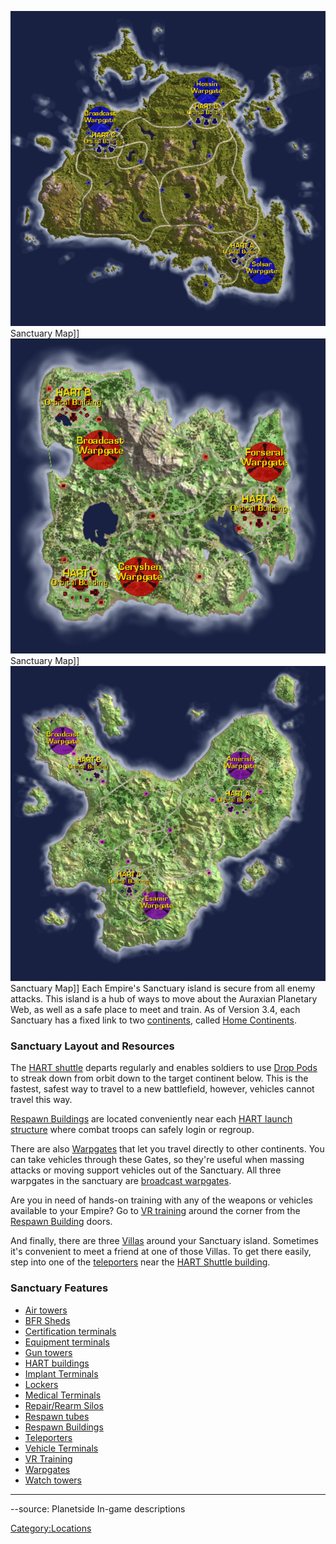 ![](images/NCSanctuaryMap.jpg "fig:NCSanctuaryMap.jpg") Sanctuary Map\]\]
![](images/TRSanctuaryMap.jpg "fig:TRSanctuaryMap.jpg") Sanctuary Map\]\]
![](images/VSSanctuaryMap.jpg "fig:VSSanctuaryMap.jpg") Sanctuary Map\]\] Each
Empire's Sanctuary island is secure from all enemy attacks. This island
is a hub of ways to move about the Auraxian Planetary Web, as well as a
safe place to meet and train. As of Version 3.4, each Sanctuary has a
fixed link to two [continents](continent.md "wikilink"), called [Home
Continents](Home_Continent.md "wikilink").

### Sanctuary Layout and Resources

The [HART shuttle](HART.md "wikilink") departs regularly and enables
soldiers to use [Drop Pods](Drop_Pod.md "wikilink") to streak down from
orbit down to the target continent below. This is the fastest, safest
way to travel to a new battlefield, however, vehicles cannot travel this
way.

[Respawn Buildings](Respawn_Building.md "wikilink") are located
conveniently near each [HART launch structure](HART_building.md "wikilink")
where combat troops can safely login or regroup.

There are also [Warpgates](Warpgate.md "wikilink") that let you travel
directly to other continents. You can take vehicles through these Gates,
so they're useful when massing attacks or moving support vehicles out of
the Sanctuary. All three warpgates in the sanctuary are [broadcast
warpgates](broadcast_warpgate.md "wikilink").

Are you in need of hands-on training with any of the weapons or vehicles
available to your Empire? Go to [VR training](VR_training.md "wikilink")
around the corner from the [Respawn
Building](Respawn_Building.md "wikilink") doors.

And finally, there are three [Villas](Villa.md "wikilink") around your
Sanctuary island. Sometimes it's convenient to meet a friend at one of
those Villas. To get there easily, step into one of the
[teleporters](teleporter.md "wikilink") near the [HART Shuttle
building](HART_building.md "wikilink").

### Sanctuary Features

- [Air towers](Air_tower.md "wikilink")
- [BFR Sheds](BFR_Shed.md "wikilink")
- [Certification terminals](Certification_terminal.md "wikilink")
- [Equipment terminals](Equipment_terminal.md "wikilink")
- [Gun towers](Gun_tower.md "wikilink")
- [HART buildings](HART_building.md "wikilink")
- [Implant Terminals](Implant_Terminal.md "wikilink")
- [Lockers](Lockers.md "wikilink")
- [Medical Terminals](Medical_Terminal.md "wikilink")
- [Repair/Rearm Silos](Repair.md/Rearm_Silo "wikilink")
- [Respawn tubes](Respawn_tube.md "wikilink")
- [Respawn Buildings](Respawn_Building.md "wikilink")
- [Teleporters](Teleporter.md "wikilink")
- [Vehicle Terminals](Vehicle_Terminal.md "wikilink")
- [VR Training](VR_Training.md "wikilink")
- [Warpgates](Warpgate.md "wikilink")
- [Watch towers](Watch_tower.md "wikilink")

---

--source: Planetside In-game descriptions

[Category:Locations](Category:Locations.md "wikilink")
